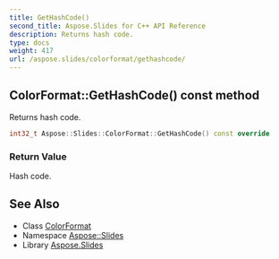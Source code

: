 ```yaml
---
title: GetHashCode()
second_title: Aspose.Slides for C++ API Reference
description: Returns hash code.
type: docs
weight: 417
url: /aspose.slides/colorformat/gethashcode/
---
```

## ColorFormat::GetHashCode() const method


Returns hash code.

```cpp
int32_t Aspose::Slides::ColorFormat::GetHashCode() const override
```


### Return Value

Hash code.

## See Also

* Class [ColorFormat](../)
* Namespace [Aspose::Slides](../../)
* Library [Aspose.Slides](../../../)